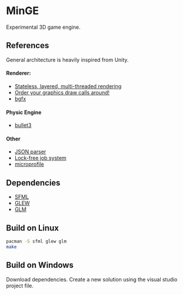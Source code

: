 # MinGE

Experimental 3D game engine.

## References

General architecture is heavily inspired from Unity.

#### Renderer:
 * [Stateless, layered, multi-threaded rendering](https://blog.molecular-matters.com/2014/11/06/stateless-layered-multi-threaded-rendering-part-1/)
 * [Order your graphics draw calls around!](http://realtimecollisiondetection.net/blog/?p=86)
 * [bgfx](https://github.com/bkaradzic/bgfx)

#### Physic Engine
 * [bullet3](https://github.com/bulletphysics/bullet3)

#### Other
 * [JSON parser](https://github.com/nlohmann/json)
 * [Lock-free job system](https://blog.molecular-matters.com/tag/job-system/)
 * [microprofile](https://github.com/zeux/microprofile)


## Dependencies
* [SFML](https://www.sfml-dev.org/download/sfml/2.5.1/)
* [GLEW](http://glew.sourceforge.net/index.html)
* [GLM](https://github.com/g-truc/glm/releases/)

## Build on Linux

```bash
pacman -S sfml glew glm
make
```

## Build on Windows

Download dependencies.
Create a new solution using the visual studio project file.
